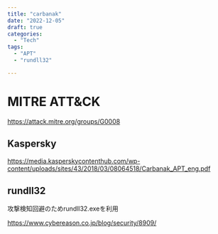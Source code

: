 ```yaml
---
title: "carbanak"
date: "2022-12-05"
draft: true
categories:
  - "Tech"
tags:
  - "APT"
  - "rundll32"

---
```


# MITRE ATT&CK

https://attack.mitre.org/groups/G0008

## Kaspersky

https://media.kasperskycontenthub.com/wp-content/uploads/sites/43/2018/03/08064518/Carbanak_APT_eng.pdf


## rundll32

攻撃検知回避のためrundll32.exeを利用

https://www.cybereason.co.jp/blog/security/8909/